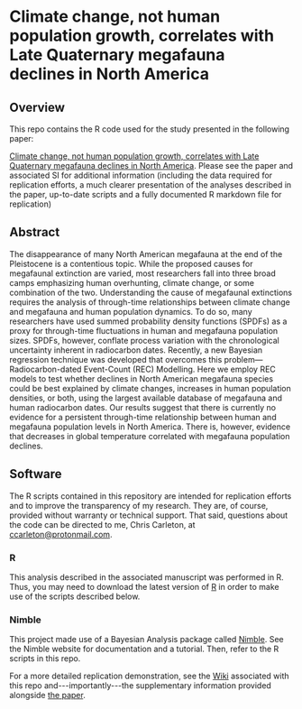# Climate change, not human population growth, correlates with Late Quaternary megafauna declines in North America
## Overview
This repo contains the R code used for the study presented in the following paper:

[Climate change, not human population growth, correlates with Late Quaternary megafauna declines in North America](https://www.nature.com/articles/s41467-021-21201-8). Please see the paper and associated SI for additional information (including the data required for replication efforts, a much clearer presentation of the analyses described in the paper, up-to-date scripts and a fully documented R markdown file for replication)

## Abstract
The disappearance of many North American megafauna at the end of the Pleistocene is a contentious topic. While the proposed causes for megafaunal extinction are varied, most researchers fall into three broad camps emphasizing human overhunting, climate change, or some combination of the two. Understanding the cause of megafaunal extinctions requires the analysis of through-time relationships between climate change and megafauna and human population dynamics. To do so, many researchers have used summed probability density functions (SPDFs) as a proxy for through-time fluctuations in human and megafauna population sizes. SPDFs, however, conflate process variation with the chronological uncertainty inherent in radiocarbon dates. Recently, a new Bayesian regression technique was developed that overcomes this problem—Radiocarbon-dated Event-Count (REC) Modelling. Here we employ REC models to test whether declines in North American megafauna species could be best explained by climate changes, increases in human population densities, or both, using the largest available database of megafauna and human radiocarbon dates. Our results suggest that there is currently no evidence for a persistent through-time relationship between human and megafauna population levels in North America. There is, however, evidence that decreases in global temperature correlated with megafauna population declines.

## Software
The R scripts contained in this repository are intended for replication efforts and to improve the transparency of my research. They are, of course, provided without warranty or technical support. That said, questions about the code can be directed to me, Chris Carleton, at ccarleton@protonmail.com.

### R
This analysis described in the associated manuscript was performed in R. Thus, you may need to download the latest version of [R](https://www.r-project.org/) in order to make use of the scripts described below.

### Nimble
This project made use of a Bayesian Analysis package called [Nimble](https://r-nimble.org/). See the Nimble website for documentation and a tutorial. Then, refer to the R scripts in this repo.

For a more detailed replication demonstration, see the [Wiki](https://github.com/wccarleton/megafauna-na/wiki) associated with this repo and---importantly---the supplementary information provided alongside [the paper](https://www.nature.com/articles/s41467-021-21201-8).
